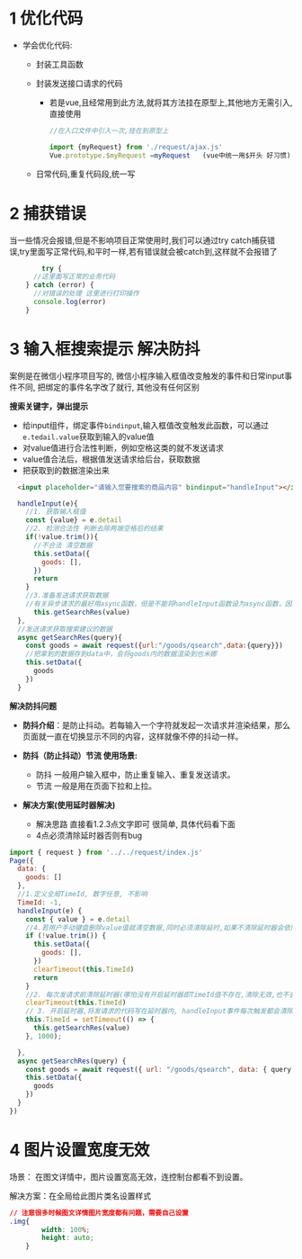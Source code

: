 # 1 优化代码

+ 学会优化代码:
     - 封装工具函数
     
     - 封装发送接口请求的代码
     
          - 若是vue,且经常用到此方法,就将其方法挂在原型上,其他地方无需引入,直接使用
     
               ```js
               //在入口文件中引入一次,挂在到原型上
               
               import {myRequest} from './request/ajax.js'
               Vue.prototype.$myRequest =myRequest   (vue中统一用$开头 好习惯)
               ```
     
               
     
     - 日常代码,重复代码段,统一写

# 2 捕获错误

当一些情况会报错,但是不影响项目正常使用时,我们可以通过try catch捕获错误,try里面写正常代码,和平时一样,若有错误就会被catch到,这样就不会报错了

```js
		try {
      //这里面写正常的业务代码
    } catch (error) {
      //对错误的处理 这里进行打印操作
      console.log(error)
    }

```

# 3 输入框搜索提示 解决防抖

案例是在微信小程序项目写的, 微信小程序输入框值改变触发的事件和日常input事件不同, 把绑定的事件名字改了就行, 其他没有任何区别

**搜索关键字，弹出提示**

+ 给input组件，绑定事件`bindinput`,输入框值改变触发此函数，可以通过`e.tedail.value`获取到输入的value值
+ 对value值进行合法性判断，例如空格这类的就不发送请求
+ value值合法后，根据值发送请求给后台，获取数据
+ 把获取到的数据渲染出来

```html
  <input placeholder="请输入您要搜索的商品内容" bindinput="handleInput"></input>
```

```js
  handleInput(e){
    //1. 获取输入框值
    const {value} = e.detail
    //2. 检测合法性 判断去除两端空格后的结果
    if(!value.trim()){
      //不合法 清空数据
      this.setData({
        goods: [],
      })
      return
    }
    //3.准备发送请求获取数据
    //有关异步请求的最好用async函数，但是不能将handleInput函数设为async函数，因为async函数执行完后会返回一个promise,而handleInput事件本身特点就是会用处理函数的返回值替换掉输入框的内容。所以这里把函数单独写出去
      this.getSearchRes(value)
  },
  //发送请求获取搜索建议的数据
  async getSearchRes(query){
    const goods = await request({url:"/goods/qsearch",data:{query}})
    //把拿到的数据存到data中，会将goods内的数据渲染到也米娜
    this.setData({
      goods
    })
  }
```

**解决防抖问题**

+ **防抖介绍**：是防止抖动。若每输入一个字符就发起一次请求并渲染结果，那么页面就一直在切换显示不同的内容，这样就像不停的抖动一样。

+ **防抖（防止抖动）节流  使用场景:**
     - 防抖 一般用户输入框中，防止重复输入、重复发送请求。
     - 节流 一般是用在页面下拉和上拉。

+ **解决方案(使用延时器解决)**
     - 解决思路 直接看1.2.3点文字即可 很简单, 具体代码看下面
     - 4点必须清除延时器否则有bug

```js
import { request } from '../../request/index.js'
Page({
  data: {
    goods: []
  },
  //1.定义全局TimeId, 数字任意, 不影响
  TimeId: -1,
  handleInput(e) {
    const { value } = e.detail
    //4.若用户手动键盘删除value值就清空数据,同时必须清除延时,如果不清除延时器会依旧显示内容,因为手动键盘删除搜索值时 还发了个数据请求,清空后,请求才回来 又会重新覆值 
    if (!value.trim()) {
      this.setData({
        goods: [],
      })
      clearTimeout(this.TimeId)
      return
    }
    //2. 每次发请求前清除延时器(哪怕没有开启延时器即TimeId值不存在,清除无效,也不会报错)
    clearTimeout(this.TimeId)
    // 3. 开启延时器,将发请求的代码写在延时器内, handleInput事件每次触发都会清除上一个的延时器(把此延时器返回值TimeId赋值给全局TimeId),若触发时间短,则上一个延时器还没执行内部代码,就被清除,这样可以达到不发多次请求的作用,而最后一次触发handleInput事件 必然会发起请求.
    this.TimeId = setTimeout(() => {
      this.getSearchRes(value)
    }, 1000);

  },
  async getSearchRes(query) {
    const goods = await request({ url: "/goods/qsearch", data: { query } })
    this.setData({
      goods
    })
  }
})
```

   

# 4 图片设置宽度无效

场景： 在图文详情中，图片设置宽高无效，连控制台都看不到设置。

解决方案：在全局给此图片类名设置样式

```css
// 注意很多时候图文详情图片宽度都有问题，需要自己设置
.img{
		width: 100%;
		height: auto;
	}
```

